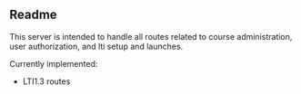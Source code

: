 ## Readme

This server is intended to handle all routes related to course administration, user authorization, and lti setup and launches.

Currently implemented:

* LTI1.3 routes
